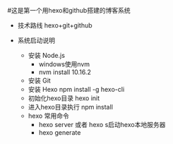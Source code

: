 #这是第一个用hexo和github搭建的博客系统

  - 技术路线 hexo+git+github
  
  - 系统启动说明
    - 安装 Node.js
      - windows使用nvm
      - nvm install 10.16.2
    - 安装 Git
    - 安装 Hexo
        npm install -g hexo-cli
    - 初始化hexo目录
        hexo init
    - 进入hexo目录执行 npm install
    - hexo 常用命令
      - hexo server 或者 hexo s启动hexo本地服务器
      - hexo generate
    
